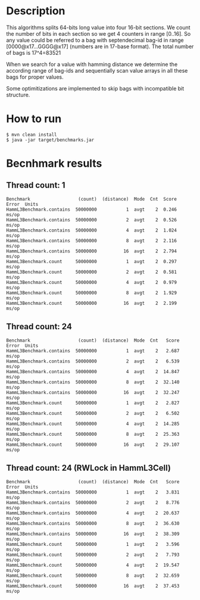 # Description

This algorithms splits 64-bits long value into four 16-bit sections. We count the number of bits in
each section so we get 4 counters in range [0..16]. So any value could be referred to a bag with
septendecimal bag-id in range [0000@x17...GGGG@x17] (numbers are in 17-base format). The total number
of bags is 17^4=83521

When we search for a value with hamming distance we determine the according range of bag-ids and
sequentially scan value arrays in all these bags for proper values.

Some optimitizations are implemented to skip bags with incompatible bit structure.

# How to run

```
$ mvn clean install
$ java -jar target/benchmarks.jar
```

# Becnhmark results

## Thread count: 1

```
Benchmark                  (count)  (distance)  Mode  Cnt  Score   Error  Units
HammL3Benchmark.contains  50000000           1  avgt    2  0.246          ms/op
HammL3Benchmark.contains  50000000           2  avgt    2  0.526          ms/op
HammL3Benchmark.contains  50000000           4  avgt    2  1.024          ms/op
HammL3Benchmark.contains  50000000           8  avgt    2  2.116          ms/op
HammL3Benchmark.contains  50000000          16  avgt    2  2.794          ms/op
HammL3Benchmark.count     50000000           1  avgt    2  0.297          ms/op
HammL3Benchmark.count     50000000           2  avgt    2  0.581          ms/op
HammL3Benchmark.count     50000000           4  avgt    2  0.979          ms/op
HammL3Benchmark.count     50000000           8  avgt    2  1.929          ms/op
HammL3Benchmark.count     50000000          16  avgt    2  2.199          ms/op
```

## Thread count: 24

```
Benchmark                  (count)  (distance)  Mode  Cnt   Score   Error  Units
HammL3Benchmark.contains  50000000           1  avgt    2   2.687          ms/op
HammL3Benchmark.contains  50000000           2  avgt    2   6.539          ms/op
HammL3Benchmark.contains  50000000           4  avgt    2  14.847          ms/op
HammL3Benchmark.contains  50000000           8  avgt    2  32.140          ms/op
HammL3Benchmark.contains  50000000          16  avgt    2  32.247          ms/op
HammL3Benchmark.count     50000000           1  avgt    2   2.827          ms/op
HammL3Benchmark.count     50000000           2  avgt    2   6.502          ms/op
HammL3Benchmark.count     50000000           4  avgt    2  14.285          ms/op
HammL3Benchmark.count     50000000           8  avgt    2  25.363          ms/op
HammL3Benchmark.count     50000000          16  avgt    2  29.107          ms/op
```

## Thread count: 24 (RWLock in HammL3Cell)

```
Benchmark                  (count)  (distance)  Mode  Cnt   Score   Error  Units
HammL3Benchmark.contains  50000000           1  avgt    2   3.831          ms/op
HammL3Benchmark.contains  50000000           2  avgt    2   8.776          ms/op
HammL3Benchmark.contains  50000000           4  avgt    2  20.637          ms/op
HammL3Benchmark.contains  50000000           8  avgt    2  36.630          ms/op
HammL3Benchmark.contains  50000000          16  avgt    2  38.309          ms/op
HammL3Benchmark.count     50000000           1  avgt    2   3.596          ms/op
HammL3Benchmark.count     50000000           2  avgt    2   7.793          ms/op
HammL3Benchmark.count     50000000           4  avgt    2  19.547          ms/op
HammL3Benchmark.count     50000000           8  avgt    2  32.659          ms/op
HammL3Benchmark.count     50000000          16  avgt    2  37.453          ms/op
```
